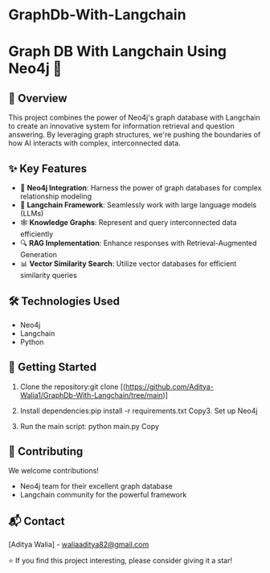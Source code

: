 # GraphDb-With-Langchain
# Graph DB With Langchain Using Neo4j 🚀


## 🌟 Overview

This project combines the power of Neo4j's graph database with Langchain to create an innovative system for information retrieval and question answering. By leveraging graph structures, we're pushing the boundaries of how AI interacts with complex, interconnected data.

## ✨ Key Features

- 🔗 **Neo4j Integration**: Harness the power of graph databases for complex relationship modeling
- 🧠 **Langchain Framework**: Seamlessly work with large language models (LLMs)
- 🕸️ **Knowledge Graphs**: Represent and query interconnected data efficiently
- 🔍 **RAG Implementation**: Enhance responses with Retrieval-Augmented Generation
- 📊 **Vector Similarity Search**: Utilize vector databases for efficient similarity queries

## 🛠️ Technologies Used

- Neo4j
- Langchain
- Python

## 🚀 Getting Started

1. Clone the repository:git clone [(https://github.com/Aditya-Walia1/GraphDb-With-Langchain/tree/main)]
2. Install dependencies:pip install -r requirements.txt
Copy3. Set up Neo4j

4. Run the main script:
python main.py
Copy


## 🤝 Contributing

We welcome contributions! 



- Neo4j team for their excellent graph database
- Langchain community for the powerful framework
  
## 📬 Contact

[Aditya Walia] - waliaaditya82@gmail.com

⭐️ If you find this project interesting, please consider giving it a star!
